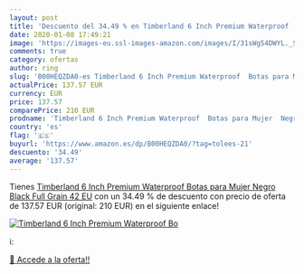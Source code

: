 ```yaml
---
layout: post
title: 'Descuento del 34.49 % en Timberland 6 Inch Premium Waterproof  Bo'
date: 2020-01-08 17:49:21
image: 'https://images-eu.ssl-images-amazon.com/images/I/31sWg54DWYL._SL200_.jpg'
comments: true
category: ofertas
author: ring
slug: 'B00HEQZDA0-es Timberland 6 Inch Premium Waterproof  Botas para Mujer  Negro  Black Full Grain   42 EU'
actualPrice: 137.57 EUR
currency: EUR
price: 137.57
comparePrice: 210 EUR
prodname: 'Timberland 6 Inch Premium Waterproof  Botas para Mujer  Negro  Black Full Grain   42 EU'
country: 'es'
flag: '🇪🇸'
buyurl: 'https://www.amazon.es/dp/B00HEQZDA0/?tag=tolees-21'
descuento: '34.49'
average: '137.57'
---
```


Tienes [Timberland 6 Inch Premium Waterproof  Botas para Mujer  Negro  Black Full Grain   42 EU](https://www.amazon.es/dp/B00HEQZDA0/?tag=tolees-21) con un 34.49 % de descuento con precio de oferta de 137.57 EUR (original: 210 EUR) en el siguiente enlace!

[![Timberland 6 Inch Premium Waterproof  Bo](https://images-eu.ssl-images-amazon.com/images/I/31sWg54DWYL._SL200_.jpg)](https://www.amazon.es/dp/B00HEQZDA0/?tag=tolees-21)

ℹ️:


[🛒 Accede a la oferta!!](https://www.amazon.es/dp/B00HEQZDA0/?tag=tolees-21)
